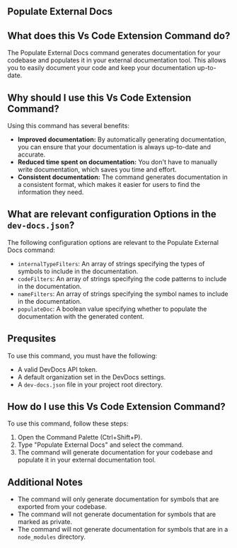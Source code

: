 
  
   ## **Populate External Docs**

## What does this Vs Code Extension Command do?

The Populate External Docs command generates documentation for your codebase and populates it in your external documentation tool. This allows you to easily document your code and keep your documentation up-to-date.

## Why should I use this Vs Code Extension Command?

Using this command has several benefits:

- **Improved documentation:** By automatically generating documentation, you can ensure that your documentation is always up-to-date and accurate.
- **Reduced time spent on documentation:** You don't have to manually write documentation, which saves you time and effort.
- **Consistent documentation:** The command generates documentation in a consistent format, which makes it easier for users to find the information they need.

## What are relevant configuration Options in the `dev-docs.json`?

The following configuration options are relevant to the Populate External Docs command:

- `internalTypeFilters`: An array of strings specifying the types of symbols to include in the documentation.
- `codeFilters`: An array of strings specifying the code patterns to include in the documentation.
- `nameFilters`: An array of strings specifying the symbol names to include in the documentation.
- `populateDoc`: A boolean value specifying whether to populate the documentation with the generated content.

## Prequsites

To use this command, you must have the following:

- A valid DevDocs API token.
- A default organization set in the DevDocs settings.
- A `dev-docs.json` file in your project root directory.

## How do I use this Vs Code Extension Command?

To use this command, follow these steps:

1. Open the Command Palette (Ctrl+Shift+P).
2. Type "Populate External Docs" and select the command.
3. The command will generate documentation for your codebase and populate it in your external documentation tool.

## Additional Notes

- The command will only generate documentation for symbols that are exported from your codebase.
- The command will not generate documentation for symbols that are marked as private.
- The command will not generate documentation for symbols that are in a `node_modules` directory.
  
  